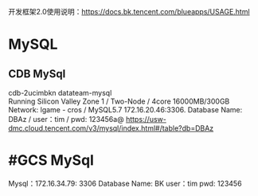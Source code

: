 开发框架2.0使用说明：https://docs.bk.tencent.com/blueapps/USAGE.html


# MySQL

## CDB MySql
cdb-2ucimbkn
datateam-mysql	
Running	Silicon Valley Zone 1	 / Two-Node / 4core 16000MB/300GB
Network: lgame - cros  / MySQL5.7	172.16.20.46:3306.
Database Name: DBAz  / user：tim  / pwd: 123456a@
https://usw-dmc.cloud.tencent.com/v3/mysql/index.html#/table?db=DBAz


# #GCS MySql
Mysql：172.16.34.79: 3306
Database Name: BK
user：tim
pwd: 123456
